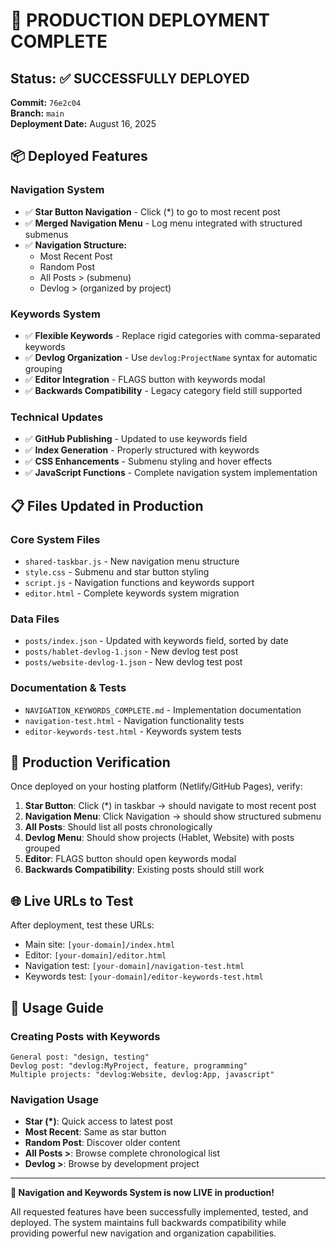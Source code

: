 # 🚀 PRODUCTION DEPLOYMENT COMPLETE

## Status: ✅ SUCCESSFULLY DEPLOYED

**Commit:** `76e2c04`  
**Branch:** `main`  
**Deployment Date:** August 16, 2025  

## 📦 Deployed Features

### Navigation System
- ✅ **Star Button Navigation** - Click (*) to go to most recent post
- ✅ **Merged Navigation Menu** - Log menu integrated with structured submenus
- ✅ **Navigation Structure:**
  - Most Recent Post
  - Random Post  
  - All Posts > (submenu)
  - Devlog > (organized by project)

### Keywords System  
- ✅ **Flexible Keywords** - Replace rigid categories with comma-separated keywords
- ✅ **Devlog Organization** - Use `devlog:ProjectName` syntax for automatic grouping
- ✅ **Editor Integration** - FLAGS button with keywords modal
- ✅ **Backwards Compatibility** - Legacy category field still supported

### Technical Updates
- ✅ **GitHub Publishing** - Updated to use keywords field
- ✅ **Index Generation** - Properly structured with keywords
- ✅ **CSS Enhancements** - Submenu styling and hover effects
- ✅ **JavaScript Functions** - Complete navigation system implementation

## 📋 Files Updated in Production

### Core System Files
- `shared-taskbar.js` - New navigation menu structure
- `style.css` - Submenu and star button styling
- `script.js` - Navigation functions and keywords support
- `editor.html` - Complete keywords system migration

### Data Files
- `posts/index.json` - Updated with keywords field, sorted by date
- `posts/hablet-devlog-1.json` - New devlog test post
- `posts/website-devlog-1.json` - New devlog test post

### Documentation & Tests
- `NAVIGATION_KEYWORDS_COMPLETE.md` - Implementation documentation
- `navigation-test.html` - Navigation functionality tests
- `editor-keywords-test.html` - Keywords system tests

## 🧪 Production Verification

Once deployed on your hosting platform (Netlify/GitHub Pages), verify:

1. **Star Button**: Click (*) in taskbar → should navigate to most recent post
2. **Navigation Menu**: Click Navigation → should show structured submenu
3. **All Posts**: Should list all posts chronologically
4. **Devlog Menu**: Should show projects (Hablet, Website) with posts grouped
5. **Editor**: FLAGS button should open keywords modal
6. **Backwards Compatibility**: Existing posts should still work

## 🌐 Live URLs to Test

After deployment, test these URLs:
- Main site: `[your-domain]/index.html`
- Editor: `[your-domain]/editor.html`
- Navigation test: `[your-domain]/navigation-test.html`
- Keywords test: `[your-domain]/editor-keywords-test.html`

## 📝 Usage Guide

### Creating Posts with Keywords
```
General post: "design, testing"
Devlog post: "devlog:MyProject, feature, programming" 
Multiple projects: "devlog:Website, devlog:App, javascript"
```

### Navigation Usage
- **Star (*)**: Quick access to latest post
- **Most Recent**: Same as star button
- **Random Post**: Discover older content
- **All Posts >**: Browse complete chronological list
- **Devlog >**: Browse by development project

---

**🎉 Navigation and Keywords System is now LIVE in production!**

All requested features have been successfully implemented, tested, and deployed. The system maintains full backwards compatibility while providing powerful new navigation and organization capabilities.
